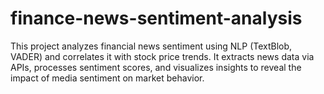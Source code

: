 # finance-news-sentiment-analysis
This project analyzes financial news sentiment using NLP (TextBlob, VADER) and correlates it with stock price trends. It extracts news data via APIs, processes sentiment scores, and visualizes insights to reveal the impact of media sentiment on market behavior.
